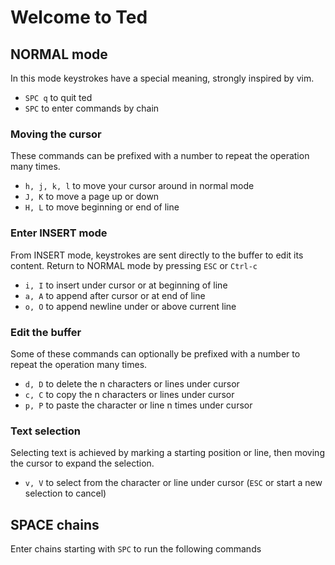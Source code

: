# Welcome to Ted

## NORMAL mode

In this mode keystrokes have a special meaning, strongly inspired by vim.

- `SPC q` to quit ted
- `SPC` to enter commands by chain

### Moving the cursor

These commands can be prefixed with a number to repeat the operation many times.

- `h, j, k, l` to move your cursor around in normal mode
- `J, K` to move a page up or down
- `H, L` to move beginning or end of line

### Enter INSERT mode

From INSERT mode, keystrokes are sent directly to the buffer to edit its content.
Return to NORMAL mode by pressing `ESC` or `Ctrl-c`

- `i, I` to insert under cursor or at beginning of line
- `a, A` to append after cursor or at end of line
- `o, O` to append newline under or above current line

### Edit the buffer

Some of these commands can optionally be prefixed with a number to repeat the operation many times.

- `d, D` to delete the n characters or lines under cursor
- `c, C` to copy the n characters or lines under cursor
- `p, P` to paste the character or line n times under cursor

### Text selection

Selecting text is achieved by marking a starting position or line, then moving the cursor to expand the selection. 

- `v, V` to select from the character or line under cursor (`ESC` or start a new selection to cancel)

## SPACE chains

Enter chains starting with `SPC` to run the following commands
